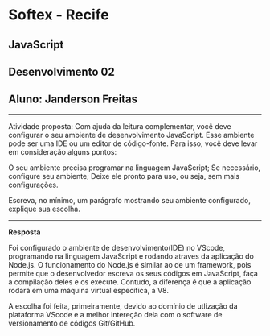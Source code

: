 # **Softex - Recife**
## **JavaScript**
## **Desenvolvimento 02**
## **Aluno:** Janderson Freitas

___

Atividade proposta: Com ajuda da leitura complementar, você deve configurar o seu ambiente de desenvolvimento JavaScript. Esse ambiente pode ser uma IDE ou um editor de código-fonte. Para isso, você deve levar em consideração alguns pontos: 

O seu ambiente precisa programar na linguagem JavaScript; 
Se necessário, configure seu ambiente; 
Deixe ele pronto para uso, ou seja, sem mais configurações. 

Escreva, no mínimo, um parágrafo mostrando seu ambiente configurado, explique sua escolha.
___

**Resposta**

Foi configurado o ambiente de desenvolvimento(IDE) no VScode, programando na linguagem JavaScript e rodando atraves da aplicação do Node.js. O funcionamento do Node.js é similar ao de um framework, pois permite que o desenvolvedor escreva os seus códigos em JavaScript, faça a compilação deles e os execute. Contudo, a diferença é que a aplicação rodará em uma máquina virtual específica, a V8. 

A escolha foi feita, primeiramente, devido ao domínio de utlização da plataforma VScode e a melhor intereção dela com o software de versionamento de códigos Git/GitHub. 